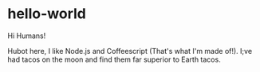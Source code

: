 # hello-world

Hi Humans!

Hubot here, I like Node.js and Coffeescript (That's what I'm made of!).
I;ve had tacos on the moon and find them far superior to Earth tacos.
